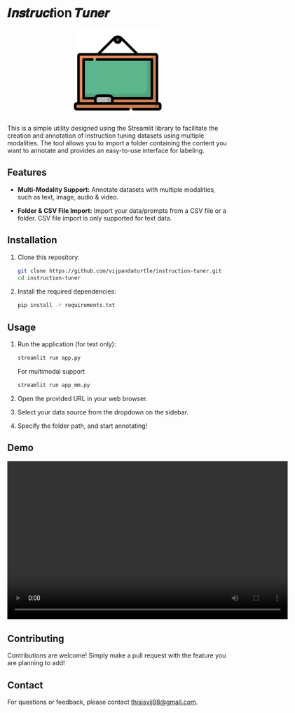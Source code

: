 # 𝑰𝒏𝒔𝒕𝒓𝒖𝒄𝒕ion 𝑻𝒖𝒏𝒆𝒓

<p align="center">
  <img src="assets/blackboard.png" alt="Instruction Tuner" width="200">
</p>

This is a simple utility designed using the Streamlit library to facilitate the creation and annotation of instruction tuning datasets using multiple modalities. The tool allows you to import a folder containing the content you want to annotate and provides an easy-to-use interface for labeling.

## Features

- **Multi-Modality Support:** Annotate datasets with multiple modalities, such as text, image, audio & video. 

- **Folder & CSV File Import:** Import your data/prompts from a CSV file or a folder. CSV file import is only supported for text data. 

## Installation

1. Clone this repository:

    ```bash
    git clone https://github.com/vijpandaturtle/instruction-tuner.git
    cd instruction-tuner
    ```

2. Install the required dependencies:

    ```bash
    pip install -r requirements.txt
    ```

## Usage

1. Run the application (for text only):

    ```bash
    streamlit run app.py
    ```
   For multimodal support 
   ```bash
   streamlit run app_mm.py
   ```

2. Open the provided URL in your web browser.

3. Select your data source from the dropdown on the sidebar. 

4. Specify the folder path, and start annotating!

## Demo

<video width="640" height="360" controls>
  <source src="assets/demo.mp4" type="video/mp4">
  Your browser does not support the video tag.
</video>

<!-- ## Screenshots

![Screenshot 1](/screenshots/screenshot1.png)
*Caption for Screenshot 1*

![Screenshot 2](/screenshots/screenshot2.png)
*Caption for Screenshot 2* -->

## Contributing

Contributions are welcome! Simply make a pull request with the feature you are planning to add!

## Contact

For questions or feedback, please contact thisisvij98@gmail.com. 
